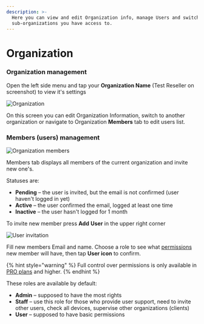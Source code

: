 ```yaml
---
description: >-
  Here you can view and edit Organization info, manage Users and switch to
  sub-organizations you have access to.
---
```


# Organization

### Organization management

Open the left side menu and tap your **Organization Name** (Test Reseller on screenshot) to view it's settings

![Organization](https://user-images.githubusercontent.com/72790181/119668453-e0488c00-be3f-11eb-9e1a-f22eae4b2100.png)

On this screen you can edit Organization Information, switch to another organization or navigate to Organization **Members** tab to edit users list.

### Members (users) management

![Organization members](https://user-images.githubusercontent.com/72790181/119666558-269ceb80-be3e-11eb-9032-b89ad16010af.png)

Members tab displays all members of the current organization and invite new one's.

Statuses are:

* **Pending** – the user is invited, but the email is not confirmed (user haven't logged in yet)
* **Active** – the user confirmed the email, logged at least one time
* **Inactive** – the user hasn't logged for 1 month

To invite new member press **Add** **User** in the upper right corner

![User invitation](https://user-images.githubusercontent.com/72790181/119666581-2b619f80-be3e-11eb-833f-cf60a73a376a.png)

Fill new members Email and name. Choose a role to see what [permissions](../../blynk.console/settings/access.md) new member will have, then tap **User icon** to confirm.

{% hint style="warning" %}
Full control over permissions is only available in [PRO plans](https://www.blynk.io/pricing) and higher.
{% endhint %}

These roles are available by default:

* **Admin** – supposed to have the most rights&#x20;
* **Staff** – use this role for those who provide user support, need to invite other users,  check all devices, supervise other organizations (clients)&#x20;
* **User** – supposed to have basic permissions
